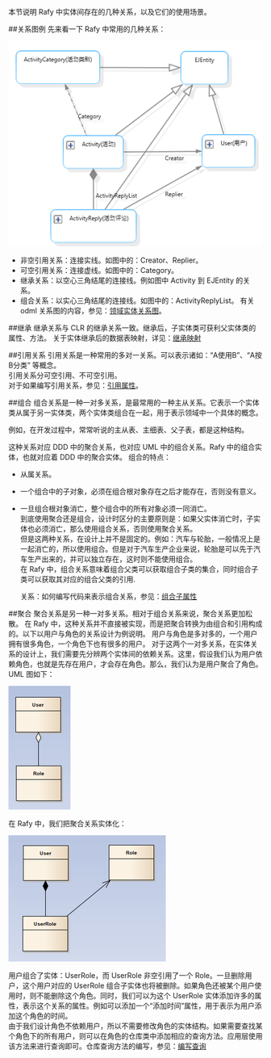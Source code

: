本节说明 Rafy 中实体间存在的几种关系，以及它们的使用场景。  

##关系图例
先来看一下 Rafy 中常用的几种关系：

![](../../../images/实体关系_AllRelations.png)

 - 非空引用关系：连接实线。如图中的：Creator、Replier。
 - 可空引用关系：连接虚线。如图中的：Category。
 - 继承关系：以空心三角结尾的连接线。例如图中 Activity 到 EJEntity 的关系。
 - 组合关系：以实心三角结尾的连接线。如图中的：ActivityReplyList。
  有关 odml 关系图的内容，参见：[领域实体关系图](../../领域实体框架\领域实体\领域实体关系图.html)。

##继承
继承关系与 CLR 的继承关系一致。继承后，子实体类可获利父实体类的属性、方法。
关于实体继承后的数据表映射，详见：[继承映射](../../领域实体框架\ORM\继承映射.html)

##引用关系
引用关系是一种常用的多对一关系。可以表示诸如：“A使用B”、“A按B分类” 等概念。  
引用关系分可空引用、不可空引用。  
对于如果编写引用关系，参见：[引用属性](../../领域实体框架\领域实体\实体属性\引用属性.html)。

##组合
组合关系是一种一对多关系，是最常用的一种主从关系。它表示一个实体类从属于另一实体类，两个实体类组合在一起，用于表示领域中一个具体的概念。

例如，在开发过程中，常常听说的主从表、主细表、父子表，都是这种结构。

这种关系对应 DDD 中的聚合关系，也对应 UML 中的组合关系。Rafy 中的组合实体，也就对应着 DDD 中的聚合实体。
组合的特点：
 - 从属关系。
 - 一个组合中的子对象，必须在组合根对象存在之后才能存在，否则没有意义。
 - 一旦组合根对象消亡，整个组合中的所有对象必须一同消亡。  
    到底使用聚合还是组合，设计时区分的主要原则是：如果父实体消亡时，子实体也必须消亡，那么使用组合关系，否则使用聚合关系。  
    但是这两种关系，在设计上并不是固定的。例如：汽车与轮胎，一般情况上是一起消亡的，所以使用组合。但是对于汽车生产企业来说，轮胎是可以先于汽车生产出来的，并可以独立存在，这时则不能使用组合。  
    在 Rafy 中，组合关系意味着组合父类可以获取组合子类的集合，同时组合子类可以获取其对应的组合父类的引用.  

    关系：如何编写代码来表示组合关系，参见：[组合子属性](../../领域实体框架\领域实体\实体属性\组合子属性.html)

##聚合
聚合关系是另一种一对多关系。相对于组合关系来说，聚合关系更加松散。 在 Rafy 中，这种关系并不直接被实现，而是把聚合转换为由组合和引用构成的。以下以用户与角色的关系设计为例说明。
用户与角色是多对多的，一个用户拥有很多角色，一个角色下也有很多的用户。 对于这两个一对多关系，在实体关系的设计上，我们需要先分辨两个实体间的依赖关系。这里，假设我们认为用户依赖角色，也就是先存在用户，才会存在角色。那么，我们认为是用户聚合了角色。UML 图如下：

![](../../../images/实体关系_User_Role_Aggregation.png)

在 Rafy 中，我们把聚合关系实体化：

![](../../../images/实体关系_User_Role_Composition.png)

用户组合了实体：UserRole，而 UserRole 非空引用了一个 Role。一旦删除用户，这个用户对应的 UserRole 组合子实体也将被删除。如果角色还被某个用户使用时，则不能删除这个角色。同时，我们可以为这个 UserRole 实体添加许多的属性，表示这个关系的属性。例如可以添加一个“添加时间”属性，用于表示为用户添加这个角色的时间。  
由于我们设计角色不依赖用户，所以不需要修改角色的实体结构。如果需要查找某个角色下的所有用户，则可以在角色的仓库类中添加相应的查询方法。应用层使用该方法来进行查询即可。仓库查询方法的编写，参见：[编写查询](../../领域实体框架/实体仓库/编写查询.html)